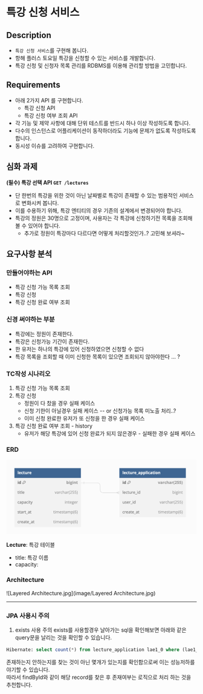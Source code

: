 # 특강 신청 서비스
## Description

- `특강 신청 서비스`를 구현해 봅니다.
- 항해 플러스 토요일 특강을 신청할 수 있는 서비스를 개발합니다.
- 특강 신청 및 신청자 목록 관리를 RDBMS를 이용해 관리할 방법을 고민합니다.

## Requirements

- 아래 2가지 API 를 구현합니다.
    - 특강 신청 API
    - 특강 신청 여부 조회 API
- 각 기능 및 제약 사항에 대해 단위 테스트를 반드시 하나 이상 작성하도록 합니다.
- 다수의 인스턴스로 어플리케이션이 동작하더라도 기능에 문제가 없도록 작성하도록 합니다.
- 동시성 이슈를 고려하여 구현합니다.

## 심화 과제

**(필수) 특강 선택 API `GET /lectures`**

- 단 한번의 특강을 위한 것이 아닌 날짜별로 특강이 존재할 수 있는 범용적인 서비스로 변화시켜 봅니다.
- 이를 수용하기 위해, 특강 엔티티의 경우 기존의 설계에서 변경되어야 합니다.
- 특강의 정원은 30명으로 고정이며, 사용자는 각 특강에 신청하기전 목록을 조회해볼 수 있어야 합니다.
    - 추가로 정원이 특강마다 다르다면 어떻게 처리할것인가..? 고민해 보셔라~

## 요구사항 분석

### 만들어야하는 API
- 특강 신청 가능 목록 조회
- 특강 신청
- 특강 신청 완료 여부 조회

### 신경 써야하는 부분
- 특강에는 정원이 존재한다.
- 특강은 신청가능 기간이 존재한다.
- 한 유저는 하나의 특강에 있어 신청하였으면 신청할 수 없다
- 특강 목록을 조회할 때 이미 신청한 목록이 있으면 조회되지 않아야한다 ... ?

### TC작성 시나리오
1. 특강 신청 가능 목록 조회
2. 특강 신청
    - 정원이 다 찼을 경우 실패 케이스
    - 신청 기한이 아닐경우 실패 케이스 -- or 신청가능 목록 미노출 처리..?
    - 이미 신청 완료한 유저가 또 신청을 한 경우 실패 케이스
3. 특강 신청 완료 여부 조회 - history
    - 유저가 해당 특강에 있어 신청 완료가 되지 않은경우 - 실패한 경우 실패 케이스

### ERD
![ERD.png](image/ERD.png)

**Lecture**: 특강 테이블   
- title: 특강 이름   
- capacity: 


### Architecture
![Layered Architecture.jpg](image/Layered Architecture.jpg)

---

### JPA 사용시 주의
1. exists 사용 주의
   exists를 사용할경우 날아가는 sql을 확인해보면 아래와 같은 query문을 날리는 것을 확인할 수 있습니다.
```sql
Hibernate: select count(*) from lecture_application lae1_0 where (lae1_0.lecture_id,lae1_0.user_id)=(?,?)
```
존재하는지 안하는지를 찾는 것이 아닌 몇개가 있는지를 확인함으로써 이는 성능저하를 야기할 수 있습니다.   
따라서 findById와 같이 해당 record를 찾은 후 존재여부는 로직으로 처리 하는 것을 추천합니다.
